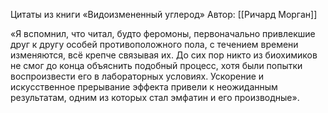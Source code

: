 Цитаты из книги «Видоизмененный углерод»
Автор: [[Ричард Морган]]

«Я вспомнил, что читал, будто феромоны, первоначально привлекшие друг к другу особей противоположного пола, с течением времени изменяются, всё крепче связывая их. До сих пор никто из биохимиков не смог до конца объяснить подобный процесс, хотя были попытки воспроизвести его в лабораторных условиях. Ускорение и искусственное прерывание эффекта привели к неожиданным результатам, одним из которых стал эмфатин и его производные».


